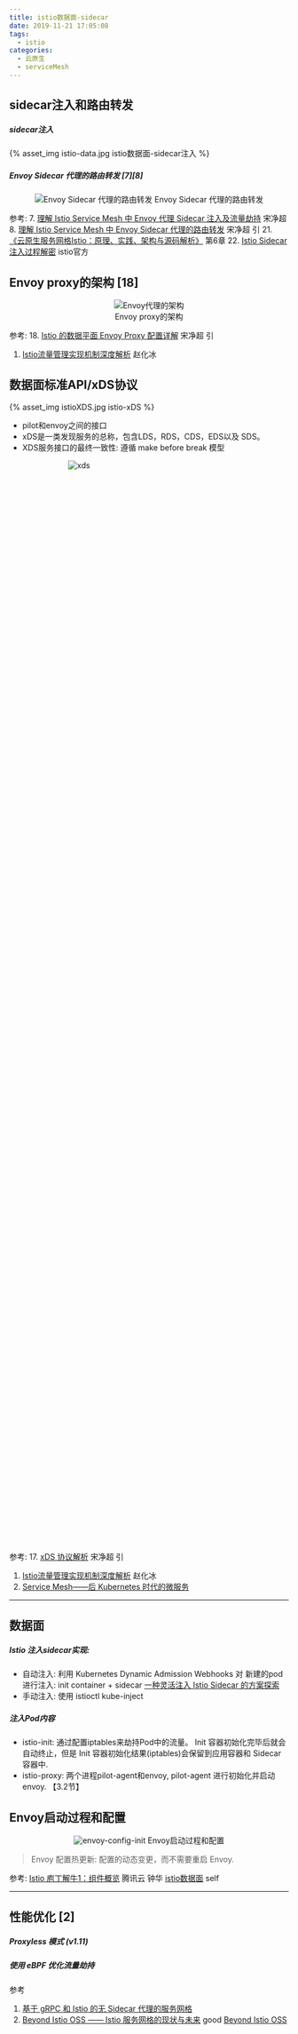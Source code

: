 ```yaml
---
title: istio数据面-sidecar
date: 2019-11-21 17:05:08
tags:
  - istio
categories: 
  - 云原生
  - serviceMesh  
---
```


<p></p>
<!-- more -->

##  sidecar注入和路由转发
##### sidecar注入
{% asset_img  istio-data.jpg  istio数据面-sidecar注入 %}

##### Envoy Sidecar 代理的路由转发 [7][8]
<div style="text-align: center;">

![Envoy Sidecar 代理的路由转发](https://user-images.githubusercontent.com/5608425/64623499-a50fea80-d41b-11e9-9524-6d834fd45d88.jpg)  Envoy Sidecar 代理的路由转发
</div>

参考:
7. [理解 Istio Service Mesh 中 Envoy 代理 Sidecar 注入及流量劫持](https://jimmysong.io/posts/envoy-sidecar-injection-in-istio-service-mesh-deep-dive/)  宋净超
8. [理解 Istio Service Mesh 中 Envoy Sidecar 代理的路由转发](http://www.servicemesher.com/blog/envoy-sidecar-routing-of-istio-service-mesh-deep-dive/)  宋净超  引
21. [《云原生服务网格Istio：原理、实践、架构与源码解析》](https://item.jd.com/12538407.html) 第6章
22. [Istio Sidecar 注入过程解密](https://preliminary.istio.io/zh/blog/2019/data-plane-setup/) istio官方

##  Envoy proxy的架构 [18]
<div style="text-align: center;">

![Envoy代理的架构](https://user-images.githubusercontent.com/5608425/64623492-a3462700-d41b-11e9-8e2b-6fc0b05d8c5d.jpg)  
Envoy proxy的架构

</div>

参考:
18. [Istio 的数据平面 Envoy Proxy 配置详解](https://www.servicemesher.com/blog/envoy-proxy-config-deep-dive/)  宋净超 引
1. [Istio流量管理实现机制深度解析](https://zhaohuabing.com/post/2018-09-25-istio-traffic-management-impl-intro/)  赵化冰

##  数据面标准API/xDS协议
{% asset_img  istioXDS.jpg  istio-xDS %}

+ pilot和envoy之间的接口
+ xDS是一类发现服务的总称，包含LDS，RDS，CDS，EDS以及 SDS。
+ XDS服务接口的最终一致性: 遵循 make before break 模型

<div style="text-align: center; width: 50%; height: 50%">

![xds](https://user-images.githubusercontent.com/5608425/69417029-dded0980-0d52-11ea-96a1-4c14e08aadf8.jpg)
</div>

参考:
17. [xDS 协议解析](https://jimmysong.io/istio-handbook/concepts/envoy-xds-protocol.html)  宋净超  引
1. [Istio流量管理实现机制深度解析](https://zhaohuabing.com/post/2018-09-25-istio-traffic-management-impl-intro/)  赵化冰
2. [Service Mesh——后 Kubernetes 时代的微服务](https://www.servicemesher.com/blog/service-mesh-the-microservices-in-post-kubernetes-era/)


---


## 数据面
##### Istio 注入sidecar实现:
+ 自动注入: 利用 Kubernetes Dynamic Admission Webhooks 对 新建的pod 进行注入: init container + sidecar
  [一种灵活注入 Istio Sidecar 的方案探索](https://cloudnative.to/blog/istio-sidecar-injection-method/)
+ 手动注入: 使用 istioctl kube-inject

##### 注入Pod内容
+ istio-init: 
   通过配置iptables来劫持Pod中的流量。
   Init 容器初始化完毕后就会自动终止，但是 Init 容器初始化结果(iptables)会保留到应用容器和 Sidecar 容器中.
+ istio-proxy: 
   两个进程pilot-agent和envoy, pilot-agent 进行初始化并启动envoy. 【3.2节】

## Envoy启动过程和配置
<div style="text-align: center;">

![envoy-config-init](https://user-images.githubusercontent.com/5608425/69950671-b81feb80-152e-11ea-96ba-6261b7f4c09f.png)
Envoy启动过程和配置
</div>

> Envoy 配置热更新: 配置的动态变更，而不需要重启 Envoy.

参考:
[Istio 庖丁解牛1：组件概览](https://mp.weixin.qq.com/s/VwqxrZsVmn4a5PcVckaLxA)  腾讯云 钟华
[istio数据面](../../../../2019/11/21/istioDataplane/) self

-----
## 性能优化 [2]
##### Proxyless 模式  (v1.11)

##### 使用 eBPF 优化流量劫持

参考
1. [基于 gRPC 和 Istio 的无 Sidecar 代理的服务网格](https://zhuanlan.zhihu.com/p/437194208)
2. [Beyond Istio OSS —— Istio 服务网格的现状与未来](https://jimmysong.io/blog/beyond-istio-oss/#performance-optimizing) good
   [Beyond Istio OSS](https://docs.qq.com/pdf/DRWxETHNDZmRsS0l5?)







